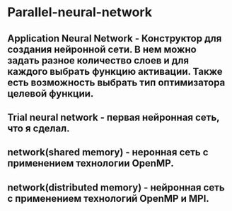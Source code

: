 # Parallel-neural-network
## Application Neural Network - Конструктор для создания нейронной сети.  В нем можно задать разное количество слоев и для каждого выбрать функцию активации. Также есть возможность выбрать тип оптимизатора целевой функции.
## Trial neural network - первая нейронная сеть, что я сделал. 
## network(shared memory) - неронная сеть с применением технологии OpenMP.
## network(distributed memory) - нейронная сеть с применением технологий OpenMP и MPI.